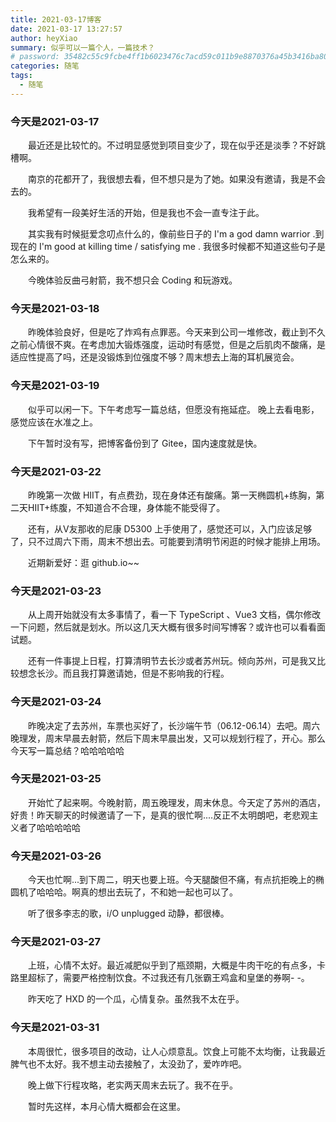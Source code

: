 ```yaml
---
title: 2021-03-17博客
date: 2021-03-17 13:27:57
author: heyXiao
summary: 似乎可以一篇个人，一篇技术？
# password: 35482c55c9fcbe4ff1b6023476c7acd59c011b9e8870376a45b3416ba8092d3d
categories: 随笔
tags:
  - 随笔
---
```


### 今天是2021-03-17
<p style="text-indent:2em">最近还是比较忙的。不过明显感觉到项目变少了，现在似乎还是淡季？不好跳槽啊。</p>
<p style="text-indent:2em">南京的花都开了，我很想去看，但不想只是为了她。如果没有邀请，我是不会去的。</p>
<p style="text-indent:2em">我希望有一段美好生活的开始，但是我也不会一直专注于此。</p>
<p style="text-indent:2em">其实我有时候挺爱念叨点什么的，像前些日子的 I'm a god damn warrior .到现在的 I'm good at killing time / satisfying me . 我很多时候都不知道这些句子是怎么来的。</p>
<p style="text-indent:2em">今晚体验反曲弓射箭，我不想只会 Coding 和玩游戏。</p>

### 今天是2021-03-18
<p style="text-indent:2em">昨晚体验良好，但是吃了炸鸡有点罪恶。今天来到公司一堆修改，截止到不久之前心情很不爽。在考虑加大锻炼强度，运动时有感觉，但是之后肌肉不酸痛，是适应性提高了吗，还是没锻炼到位强度不够？周末想去上海的耳机展览会。</p>

### 今天是2021-03-19
<p style="text-indent:2em">似乎可以闲一下。下午考虑写一篇总结，但愿没有拖延症。 晚上去看电影，感觉应该在水准之上。</p>
<p style="text-indent:2em">下午暂时没有写，把博客备份到了 Gitee，国内速度就是快。</p>

### 今天是2021-03-22
<p style="text-indent:2em">昨晚第一次做 HIIT，有点费劲，现在身体还有酸痛。第一天椭圆机+练胸，第二天HIIT+练腹，不知道合不合理，身体能不能受得了。</p>
<p style="text-indent:2em">还有，从V友那收的尼康 D5300 上手使用了，感觉还可以，入门应该足够了，只不过周六下雨，周末不想出去。可能要到清明节闲逛的时候才能排上用场。</p>
<p style="text-indent:2em">近期新爱好：逛 github.io~~</p>

### 今天是2021-03-23
<p style="text-indent:2em">从上周开始就没有太多事情了，看一下 TypeScript 、Vue3 文档，偶尔修改一下问题，然后就是划水。所以这几天大概有很多时间写博客？或许也可以看看面试题。</p>
<p style="text-indent:2em">还有一件事提上日程，打算清明节去长沙或者苏州玩。倾向苏州，可是我又比较想念长沙。而且我打算邀请她，但是不影响我的行程。</p>

### 今天是2021-03-24
<p style="text-indent:2em">昨晚决定了去苏州，车票也买好了，长沙端午节（06.12-06.14）去吧。周六晚理发，周末早晨去射箭，然后下周末早晨出发，又可以规划行程了，开心。那么今天写一篇总结？哈哈哈哈哈</p>

### 今天是2021-03-25
<p style="text-indent:2em">开始忙了起来啊。今晚射箭，周五晚理发，周末休息。今天定了苏州的酒店，好贵！昨天聊天的时候邀请了一下，是真的很忙啊....反正不太明朗吧，老悲观主义者了哈哈哈哈哈</p>

### 今天是2021-03-26
<p style="text-indent:2em">今天也忙啊...到下周二，明天也要上班。今天腿酸但不痛，有点抗拒晚上的椭圆机了哈哈哈。啊真的想出去玩了，不和她一起也可以了。</p>
<p style="text-indent:2em">听了很多李志的歌，i/O unplugged 动静，都很棒。</p>

### 今天是2021-03-27
<p style="text-indent:2em">上班，心情不太好。最近减肥似乎到了瓶颈期，大概是牛肉干吃的有点多，卡路里超标了，需要严格控制饮食。不过我还有几张霸王鸡盒和皇堡的券啊- -。</p>
<p style="text-indent:2em">昨天吃了 HXD 的一个瓜，心情复杂。虽然我不太在乎。</p>

### 今天是2021-03-31
<p style="text-indent:2em">本周很忙，很多项目的改动，让人心烦意乱。饮食上可能不太均衡，让我最近脾气也不太好。我不想主动去接触了，太没劲了，爱咋咋吧。</p>
<p style="text-indent:2em">晚上做下行程攻略，老实两天周末去玩了。我不在乎。</p>

<p style="text-indent:2em">暂时先这样，本月心情大概都会在这里。</p>

<p style="text-indent:2em"></p>

